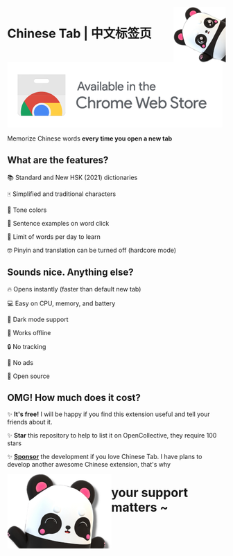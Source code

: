 <img align="right" src=images/panda.png>

# Chinese Tab | 中文标签页

[![Chrome](images/web_store.png)](https://chrome.google.com/extensions/detail/kpalceplnmfdppclclfnljimdjdbhcid/)

Memorize Chinese words ****every time you open a new tab****

## What are the features?

📚 Standard and New HSK (2021) dictionaries

🀄 Simplified and traditional characters

🌈 Tone colors

📖 Sentence examples on word click

🎯 Limit of words per day to learn

🤓 Pinyin and translation can be turned off (hardcore mode)

## Sounds nice. Anything else?

🔥 Opens instantly (faster than default new tab)

💻 Easy on CPU, memory, and battery

🌙 Dark mode support

📴 Works offline

🔒 No tracking

📛 No ads

💖 Open source

## OMG! How much does it cost?

✨ **It's free!** I will be happy if you find this extension useful and tell your friends about it.

✨ **Star** this repository to help to list it on OpenCollective, they require 100 stars

✨ **[Sponsor](https://ko-fi.com/chinesetab)** the development if you love Chinese Tab. I have plans to develop another awesome Chinese extension, that's why

<img align="left" src=images/panda_easter.png><h1>your support matters ~</h2>
